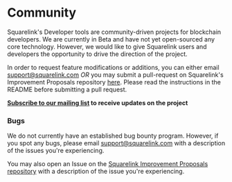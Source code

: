 # Community

Squarelink's Developer tools are community-driven projects for blockchain developers. We are currently in Beta and have not yet open-sourced any core technology. However, we would like to give Squarelink users and developers the opportunity to drive the direction of the project.

In order to request feature modifications or additions, you can either email [support@squarelink.com](mailto://support@squarelink.com) *OR* you may submit a pull-request on Squarelink's Improvement Proposals repository [here](https://github.com/Squarelink-Inc/SIPs). Please read the instructions in the README before submitting a pull request.

**[Subscribe to our mailing list](http://eepurl.com/dv4Lr1) to receive updates on the project**

### Bugs

We do not currently have an established bug bounty program. However, if you spot any bugs, please email [support@squarelink.com](mailto://support@squarelink.com) with a description of the issues you're experiencing.

You may also open an Issue on the [Squarelink Improvement Proposals repository](https://github.com/Squarelink-Inc/SIPs) with a description of the issue you're experiencing.

<br><br><br>
